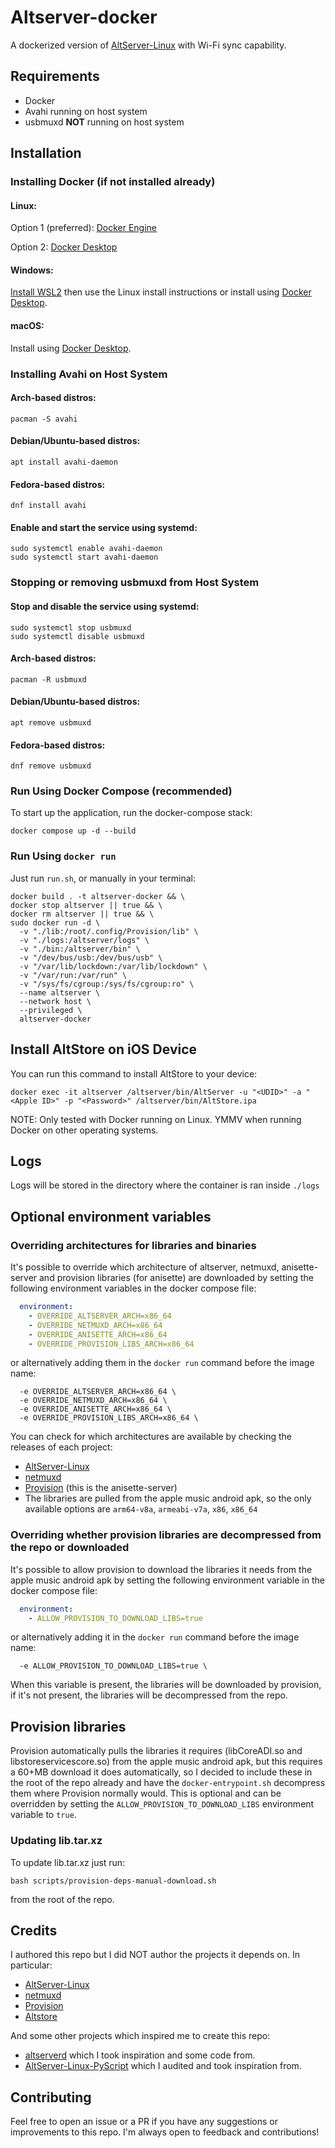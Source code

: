 # Altserver-docker

A dockerized version of [AltServer-Linux](https://github.com/NyaMisty/AltServer-Linux) with Wi-Fi sync capability. 

## Requirements

- Docker
- Avahi running on host system
- usbmuxd **NOT** running on host system

## Installation

### Installing Docker (if not installed already)

#### Linux:
Option 1 (preferred): [Docker Engine](https://docs.docker.com/engine/install/)

Option 2: [Docker Desktop](https://docs.docker.com/desktop/install/linux-install/)

#### Windows:
[Install WSL2](https://docs.docker.com/desktop/wsl/) then use the Linux install instructions or install using [Docker Desktop](https://docs.docker.com/desktop/install/windows-install/).

#### macOS:
Install using [Docker Desktop](https://docs.docker.com/desktop/install/mac-install/).

### Installing Avahi on Host System

#### Arch-based distros:
```shell
pacman -S avahi
```

#### Debian/Ubuntu-based distros:
```shell
apt install avahi-daemon
```

#### Fedora-based distros:
```shell
dnf install avahi
```

#### Enable and start the service using systemd:
```shell
sudo systemctl enable avahi-daemon
sudo systemctl start avahi-daemon
```

### Stopping or removing usbmuxd from Host System

#### Stop and disable the service using systemd:
```shell
sudo systemctl stop usbmuxd
sudo systemctl disable usbmuxd
```

#### Arch-based distros:
```shell
pacman -R usbmuxd
```

#### Debian/Ubuntu-based distros:
```shell
apt remove usbmuxd
```

#### Fedora-based distros:
```shell
dnf remove usbmuxd
```



### Run Using Docker Compose (recommended)

To start up the application, run the docker-compose stack:

```shell
docker compose up -d --build
```

### Run Using `docker run`

Just run `run.sh`, or manually in your terminal:

```shell
docker build . -t altserver-docker && \
docker stop altserver || true && \
docker rm altserver || true && \
sudo docker run -d \
  -v "./lib:/root/.config/Provision/lib" \
  -v "./logs:/altserver/logs" \
  -v "./bin:/altserver/bin" \
  -v "/dev/bus/usb:/dev/bus/usb" \
  -v "/var/lib/lockdown:/var/lib/lockdown" \
  -v "/var/run:/var/run" \
  -v "/sys/fs/cgroup:/sys/fs/cgroup:ro" \
  --name altserver \
  --network host \
  --privileged \
  altserver-docker 
```

## Install AltStore on iOS Device

You can run this command to install AltStore to your device:

```shell
docker exec -it altserver /altserver/bin/AltServer -u "<UDID>" -a "<Apple ID>" -p "<Password>" /altserver/bin/AltStore.ipa
```

NOTE: Only tested with Docker running on Linux. YMMV when running Docker on other operating systems.

## Logs

Logs will be stored in the directory where the container is ran inside `./logs`

## Optional environment variables

### Overriding architectures for libraries and binaries

It's possible to override which architecture of altserver, netmuxd, anisette-server and provision libraries (for anisette) are downloaded by setting the following environment variables in the docker compose file:

```yaml
  environment:
    - OVERRIDE_ALTSERVER_ARCH=x86_64
    - OVERRIDE_NETMUXD_ARCH=x86_64
    - OVERRIDE_ANISETTE_ARCH=x86_64
    - OVERRIDE_PROVISION_LIBS_ARCH=x86_64
```

or alternatively adding them in the `docker run` command before the image name:

```shell
  -e OVERRIDE_ALTSERVER_ARCH=x86_64 \
  -e OVERRIDE_NETMUXD_ARCH=x86_64 \
  -e OVERRIDE_ANISETTE_ARCH=x86_64 \
  -e OVERRIDE_PROVISION_LIBS_ARCH=x86_64 \
```

You can check for which architectures are available by checking the releases of each project:

- [AltServer-Linux](https://github.com/NyaMisty/AltServer-Linux/releases)
- [netmuxd](https://github.com/jkcoxson/netmuxd/releases)
- [Provision](https://github.com/Dadoum/Provision/releases) (this is the anisette-server)
- The libraries are pulled from the apple music android apk, so the only available options are `arm64-v8a`, `armeabi-v7a`, `x86`, `x86_64`

### Overriding whether provision libraries are decompressed from the repo or downloaded

It's possible to allow provision to download the libraries it needs from the apple music android apk by setting the following environment variable in the docker compose file:

```yaml
  environment:
    - ALLOW_PROVISION_TO_DOWNLOAD_LIBS=true
```

or alternatively adding it in the `docker run` command before the image name:

```shell
  -e ALLOW_PROVISION_TO_DOWNLOAD_LIBS=true \
```

When this variable is present, the libraries will be downloaded by provision, if it's not present, the libraries will be decompressed from the repo.

## Provision libraries

Provision automatically pulls the libraries it requires (libCoreADI.so and libstoreservicescore.so) from the apple music android apk, but this requires a 60+MB download it does automatically, so I decided to include these in the root of the repo already and have the `docker-entrypoint.sh` decompress them where Provision normally would. This is optional and can be overridden by setting the `ALLOW_PROVISION_TO_DOWNLOAD_LIBS` environment variable to `true`.

### Updating lib.tar.xz

To update lib.tar.xz just run:

```shell
bash scripts/provision-deps-manual-download.sh
```

from the root of the repo.

## Credits

I authored this repo but I did NOT author the projects it depends on. In particular:

- [AltServer-Linux](https://github.com/NyaMisty/AltServer-Linux)
- [netmuxd](https://github.com/jkcoxson/netmuxd/)
- [Provision](https://github.com/Dadoum/Provision/)
- [Altstore](https://altstore.io)

And some other projects which inspired me to create this repo:

- [altserverd](https://github.com/hkfuertes/altserverd) which I took inspiration and some code from.
- [AltServer-Linux-PyScript](https://github.com/powenn/AltServer-Linux-PyScript/issues) which I audited and took inspiration from.

## Contributing

Feel free to open an issue or a PR if you have any suggestions or improvements to this repo. I'm always open to feedback and contributions!
